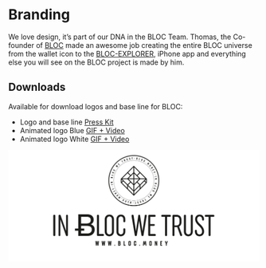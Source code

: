 # **Branding**

We love design, it’s part of our DNA in the BLOC Team. Thomas, the Co-founder of [BLOC](https://bloc.money) made an awesome job creating the entire BLOC universe from the wallet icon to the [BLOC-EXPLORER](https://bloc-explorer.com), iPhone app and everything else you will see on the BLOC project is made by him.

## **Downloads**

Available for download logos and base line for BLOC:

- Logo and base line [Press Kit](https://bloc.money/files/branding/PRESS_KIT.zip)
- Animated logo Blue [GIF + Video](https://bloc.money/files/branding/BLOC_animated_BLUE.zip)
- Animated logo White [GIF + Video](https://bloc.money/files/branding/BLOC_animated_WHITE.zip)

[![IN BLOC WE TRUST](images/bloc-logo-intro.png)](https://bloc.money)
